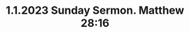 ---
uri: '/videos/782272831'
title: '1.1.2023 Sunday Sermon. Matthew 28:16'
description: 'Resolute\nMatthew 28:16'
thumbnailUrl: 'https://i.vimeocdn.com/video/1578928943-dfbf812728ad90d02bd079a93382ac4635e1aa1b6e9759734708f4847b50de34-d_1280x720?r=pad'
url: 'https://vimeo.com/782272831'
embedUrl: 'https://player.vimeo.com/video/782272831'
playlistId: '10085736'
playlistName: 'Messages 2023'
category: 'Messages'
duration: '2919'
width: '1280'
height: '720'
channelId: '/users/116618052'
channelName: 'Stony Brook Church'
channelBio: 'Stony Brook Church, Making Disciples'
channelUrl: 'https://vimeo.com/stonybrook'
position: 20
videoId: '782272831'
createdAt: '2022-12-18T16:02:48+00:00'
modifiedAt: '2023-02-26T01:41:13+00:00'
publishedAt: '2022-12-18T16:02:48+00:00'
---